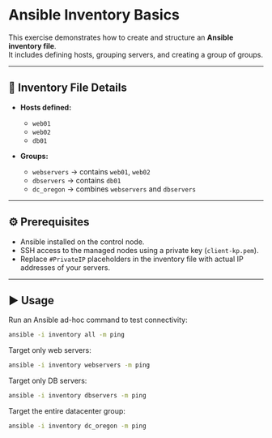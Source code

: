 # Ansible Inventory Basics

This exercise demonstrates how to create and structure an **Ansible inventory file**.  
It includes defining hosts, grouping servers, and creating a group of groups.

---

## 📑 Inventory File Details

- **Hosts defined:**

  - `web01`
  - `web02`
  - `db01`

- **Groups:**
  - `webservers` → contains `web01`, `web02`
  - `dbservers` → contains `db01`
  - `dc_oregon` → combines `webservers` and `dbservers`

---

## ⚙️ Prerequisites

- Ansible installed on the control node.
- SSH access to the managed nodes using a private key (`client-kp.pem`).
- Replace `#PrivateIP` placeholders in the inventory file with actual IP addresses of your servers.

---

## ▶️ Usage

Run an Ansible ad-hoc command to test connectivity:

```bash
ansible -i inventory all -m ping
```

Target only web servers:

```bash
ansible -i inventory webservers -m ping
```

Target only DB servers:

```bash
ansible -i inventory dbservers -m ping
```

Target the entire datacenter group:

```bash
ansible -i inventory dc_oregon -m ping
```
